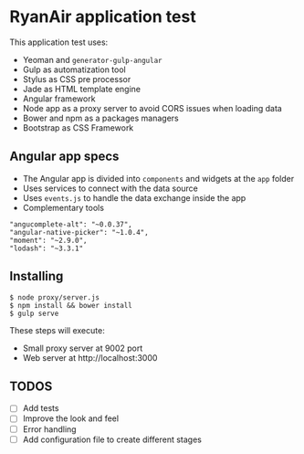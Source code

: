 # RyanAir application test

This application test uses:
* Yeoman and `generator-gulp-angular`
* Gulp as automatization tool
* Stylus as CSS pre processor
* Jade as HTML template engine
* Angular framework
* Node app as a proxy server to avoid CORS issues when loading data
* Bower and npm as a packages managers
* Bootstrap as CSS Framework


## Angular app specs
* The Angular app is divided into `components` and widgets at the `app` folder
* Uses services to connect with the data source
* Uses `events.js` to handle the data exchange inside the app
* Complementary tools
```
"angucomplete-alt": "~0.0.37",
"angular-native-picker": "~1.0.4",
"moment": "~2.9.0",
"lodash": "~3.3.1"
```


## Installing

```
$ node proxy/server.js
$ npm install && bower install
$ gulp serve
```

These steps will execute:
* Small proxy server at 9002 port
* Web server at http://localhost:3000

## TODOS
- [ ] Add tests
- [ ] Improve the look and feel
- [ ] Error handling
- [ ] Add configuration file to create different stages
